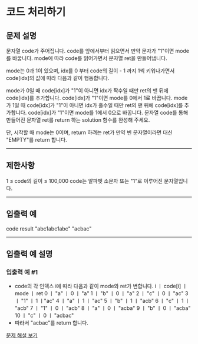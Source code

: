 # 코드 처리하기

## 문제 설명
문자열 code가 주어집니다.
code를 앞에서부터 읽으면서 만약 문자가 "1"이면 mode를 바꿉니다. mode에 따라 code를 읽어가면서 문자열 ret을 만들어냅니다.

mode는 0과 1이 있으며, idx를 0 부터 code의 길이 - 1 까지 1씩 키워나가면서 code[idx]의 값에 따라 다음과 같이 행동합니다.

mode가 0일 때
code[idx]가 "1"이 아니면 idx가 짝수일 때만 ret의 맨 뒤에 code[idx]를 추가합니다.
code[idx]가 "1"이면 mode를 0에서 1로 바꿉니다.
mode가 1일 때
code[idx]가 "1"이 아니면 idx가 홀수일 때만 ret의 맨 뒤에 code[idx]를 추가합니다.
code[idx]가 "1"이면 mode를 1에서 0으로 바꿉니다.
문자열 code를 통해 만들어진 문자열 ret를 return 하는 solution 함수를 완성해 주세요.

단, 시작할 때 mode는 0이며, return 하려는 ret가 만약 빈 문자열이라면 대신 "EMPTY"를 return 합니다.

---

## 제한사항
1 ≤ code의 길이 ≤ 100,000
code는 알파벳 소문자 또는 "1"로 이루어진 문자열입니다.

---

## 입출력 예
code	result
"abc1abc1abc"	"acbac"

---

## 입출력 예 설명

### 입출력 예 #1

- code의 각 인덱스 i에 따라 다음과 같이 mode와 ret가 변합니다.
i	ㅣ code[i]  ㅣ mode ㅣ	ret
0	ㅣ "a"      ㅣ 0  ㅣ "a"
1	ㅣ "b"      ㅣ 0  ㅣ	"a"
2	ㅣ "c"      ㅣ 0  ㅣ "ac"
3 ㅣ	"1"	    ㅣ 1	ㅣ"ac"
4 ㅣ	"a"	    ㅣ 1	ㅣ "ac"
5 ㅣ	"b"	    ㅣ 1	ㅣ "acb"
6 ㅣ	"c"	    ㅣ 1	ㅣ "acb"
7 ㅣ	"1"	    ㅣ 0	ㅣ "acb"
8 ㅣ	"a"	    ㅣ 0	ㅣ "acba"
9 ㅣ	"b"	    ㅣ 0	ㅣ "acba"
10 ㅣ	"c"	    ㅣ 0	ㅣ "acbac"
- 따라서 "acbac"를 return 합니다.

[문제 해설 보기](./문제해설.md)
